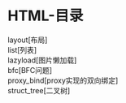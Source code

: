 # HTML-目录
layout[布局]  
list[列表]  
lazyload[图片懒加载]  
bfc[BFC问题]  
proxy_bind[proxy实现的双向绑定]  
struct_tree[二叉树]
